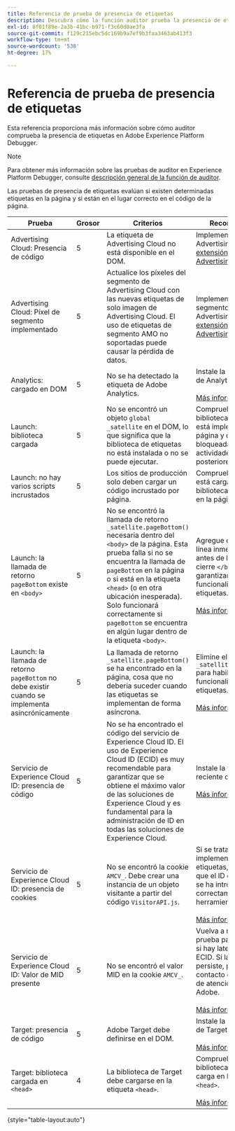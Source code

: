 ```yaml
---
title: Referencia de prueba de presencia de etiquetas
description: Descubra cómo la función auditor prueba la presencia de etiquetas en Adobe Experience Platform Debugger.
exl-id: 8f01f89e-2a3b-41bc-b971-f3c60d0ae3fa
source-git-commit: f129c215ebc5dc169b9a7ef9b3faa3463ab413f3
workflow-type: tm+mt
source-wordcount: '538'
ht-degree: 17%

---
```


# Referencia de prueba de presencia de etiquetas

Esta referencia proporciona más información sobre cómo auditor comprueba la presencia de etiquetas en Adobe Experience Platform Debugger.

>[!NOTE]
>
>Para obtener más información sobre las pruebas de auditor en Experience Platform Debugger, consulte [descripción general de la función de auditor](./overview.md).

Las pruebas de presencia de etiquetas evalúan si existen determinadas etiquetas en la página y si están en el lugar correcto en el código de la página.

| Prueba | Grosor | Criterios | Recomendación |
| --- | --- | --- | --- |
| Advertising Cloud: Presencia de código | 5 | La etiqueta de Advertising Cloud no está disponible en el DOM. | Implemente la etiqueta Advertising Cloud con la [extensión de etiqueta Advertising Cloud](../../destinations/catalog/advertising/adobe-advertising-cloud.md). |
| Advertising Cloud: Píxel de segmento implementado | 5 | Actualice los píxeles del segmento de Advertising Cloud con las nuevas etiquetas de solo imagen de Advertising Cloud. El uso de etiquetas de segmento AMO no soportadas puede causar la pérdida de datos. | Implemente el píxel del segmento de Advertising Cloud con la [extensión de etiqueta de Advertising Cloud](../../destinations/catalog/advertising/adobe-advertising-cloud.md). |
| Analytics: cargado en DOM | 5 | No se ha detectado la etiqueta de Adobe Analytics. | Instale la última versión de Analytics. <br><br>[Más información](https://experienceleague.adobe.com/docs/analytics/implementation/home.html?lang=es) |
| Launch: biblioteca cargada | 5 | No se encontró un objeto `global _satellite` en el DOM, lo que significa que la biblioteca de etiquetas no está instalada o no se puede ejecutar. | Compruebe que la biblioteca de etiquetas está implementada en la página y que no está bloqueada por las actividades de script posteriores. |
| Launch: no hay varios scripts incrustados | 5 | Los sitios de producción solo deben cargar un código incrustado por página. | Compruebe que solo se está cargando la biblioteca de producción en la página. |
| Launch: la llamada de retorno `pageBottom` existe en `<body>` | 5 | No se encontró la llamada de retorno `_satellite.pageBottom()` necesaria dentro del `<body>` de la página. Esta prueba falla si no se encuentra la llamada de `pageBottom` en la página o si está en la etiqueta `<head>` (o en otra ubicación inesperada). Solo funcionará correctamente si `pageBottom` se encuentra en algún lugar dentro de la etiqueta `<body>`. | Agregue el script en línea inmediatamente antes de la etiqueta de cierre `</body>` para garantizar la correcta funcionalidad de las etiquetas.<br><br>[Más información](../../tags/ui/client-side/asynchronous-deployment.md) |
| Launch: la llamada de retorno `pageBottom` no debe existir cuando se implementa asincrónicamente | 5 | La llamada de retorno `_satellite.pageBottom()` se ha encontrado en la página, cosa que no debería suceder cuando las etiquetas se implementan de forma asíncrona. | Elimine el script `_satellite.pageBottom()` para habilitar la correcta funcionalidad de las etiquetas. <br><br>[Más información](../../tags/ui/client-side/asynchronous-deployment.md) |
| Servicio de Experience Cloud ID: presencia de código | 5 | No se ha encontrado el código del servicio de Experience Cloud ID. El uso de Experience Cloud ID (ECID) es muy recomendable para garantizar que se obtiene el máximo valor de las soluciones de Experience Cloud y es fundamental para la administración de ID en todas las soluciones de Experience Cloud. | Instale la versión más reciente de ECID.<br><br>[Más información](https://experienceleague.adobe.com/docs/id-service/using/intro/overview.html?lang=es) |
| Servicio de Experience Cloud ID: presencia de cookies | 5 | No se encontró la cookie `AMCV_`. Debe crear una instancia de un objeto visitante a partir del código `VisitorAPI.js`. | Si se trata de una implementación de etiquetas, compruebe que el ID de AdobeOrg se ha introducido correctamente en la herramienta ECID. <br><br>[Más información](https://experienceleague.adobe.com/docs/id-service/using/intro/cookies.html?lang=es) |
| Servicio de Experience Cloud ID: Valor de MID presente | 5 | No se encontró el valor MID en la cookie `AMCV_`. | Vuelva a realizar la prueba para comprobar si hay latencia de API de ECID. Si la condición persiste, póngase en contacto con el Servicio de atención al cliente de Adobe. <br><br>[Más información](https://experienceleague.adobe.com/docs/id-service/using/intro/cookies.html?lang=es) |
| Target: presencia de código | 5 | Adobe Target debe definirse en el DOM. | Instale la última versión de Target (at.js). <br><br>[Más información](https://experienceleague.adobe.com/docs/target/using/implement-target/implementing-target.html?lang=es) |
| Target: biblioteca cargada en `<head>` | 4 | La biblioteca de Target debe cargarse en la etiqueta `<head>`. | Compruebe que la biblioteca de Target se carga en la etiqueta `<head>`. <br><br>[Más información](https://experienceleague.adobe.com/docs/target/using/implement-target/implementing-target.html?lang=es) |

{style="table-layout:auto"}
